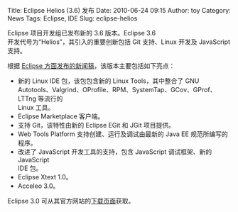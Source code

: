 Title: Eclipse Helios (3.6) 发布
Date: 2010-06-24 09:15
Author: toy
Category: News
Tags: Eclipse, IDE
Slug: eclipse-helios

Eclipse 项目开发组已发布新的 3.6 版本。Eclipse 3.6  
开发代号为“Helios”，其引入的重要创新包括 Git 支持、Linux 开发及
JavaScript  
支持。

根据 [Eclipse
方面发布的新闻稿](http://www.eclipse.org/org/press-release/20100623\_heliosrelease.php)，该版本主要包括如下亮点：

+ 新的 Linux IDE 包，该包包含新的 Linux Tools，其中整合了 GNU  
Autotools、Valgrind、OProfile、RPM、SystemTap、GCov、GProf、LTTng
等流行的  
Linux 工具。  
+ Eclipse Marketplace 客户端。  
+ 支持 Git，该特性由新的 Eclipse EGit 和 JGit 项目提供。  
+ Web Tools Platform 支持创建、运行及调试由最新的 Java EE
规范所编写的程序。  
+ 改进了 JavaScript 开发工具的支持，包含 JavaScript 调试框架、新的
JavaScript  
IDE 包。  
+ Eclipse Xtext 1.0。  
+ Acceleo 3.0。

Eclipse 3.0
可从其官方网站的[下载页面](http://www.eclipse.org/downloads)获取。
